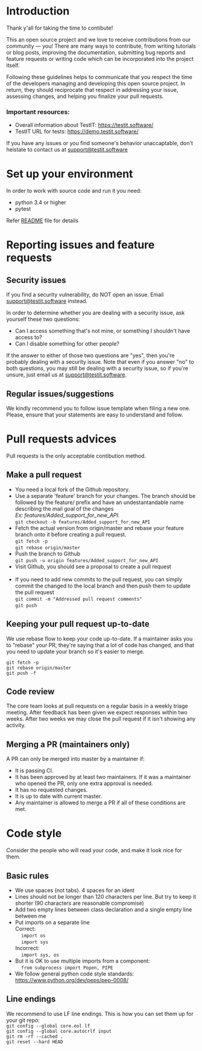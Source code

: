 # Introduction
Thank y'all for taking the time to contibute!

This an open source project and we love to receive contributions from our community — you! There are many ways to contribute, from writing tutorials or blog posts, improving the documentation, submitting bug reports and feature requests or writing code which can be incorporated into the project itself.

Following these guidelines helps to communicate that you respect the time of the developers managing and developing this open source project. In return, they should reciprocate that respect in addressing your issue, assessing changes, and helping you finalize your pull requests.

### Important resources:
 - Overall information about TestIT: <https://testit.software/> 
 - TestIT URL for tests: <https://demo.testit.software/>

If you have any issues or you find someone's behavior unaccaptable, don't heistate to contact us at <support@testit.software>

# Set up your environment
In order to work with source code and run it you need:
 - python 3.4 or higher
 - pytest

Refer [README](README.rst) file for details

# Reporting issues and feature requests
## Security issues
If you find a security vulnerability, do NOT open an issue. Email <support@testit.software> instead.

In order to determine whether you are dealing with a security issue, ask yourself these two questions:

 - Can I access something that's not mine, or something I shouldn't have access to?
 - Can I disable something for other people?

If the answer to either of those two questions are "yes", then you're probably dealing with a security issue. Note that even if you answer "no" to both questions, you may still be dealing with a security issue, so if you're unsure, just email us at <support@testit.software>.

## Regular issues/suggestions
We kindly recommend you to follow issue template when filing a new one. Please, ensure that your statements are easy to understand and follow.

# Pull requests advices
Pull requests is the only acceptable contibution method.

## Make a pull request
 - You need a local fork of the Github repository.
 - Use a separate 'feature' branch for your changes. The branch should be followed by the feature/ prefix and have an undestantandable name describing the mail goal of the changes<br>
<i>Ex: features/Added_support_for_new_API.</i><br>
    `git checkout -b features/Added_support_for_new_API`
 - Fetch the actual version from origin/master and rebase your feature branch onto it before creating a pull request.<br>
    `git fetch -p`<br>
    `git rebase origin/master`
 - Push the branch to Github<br>
    `git push -u origin features/Added_support_for_new_API`
 - Visit Github, you should see a proposal to create a pull request
 <br><br>
 - If you need to add new commits to the pull request, you can simply commit the changed to the local branch and then push them to update the pull request<br>
    `git commit -m "Addressed pull request comments"`<br>
    `git push`

## Keeping your pull request up-to-date
We use rebase flow to keep your code up-to-date. If a maintainer asks you to "rebase" your PR, they're saying that a lot of code has changed, and that you need to update your branch so it's easier to merge.

`git fetch -p`<br>
`git rebase origin/master`<br>
`git push -f`

## Code review
The core team looks at pull requests on a regular basis in a weekly triage meeting. After feedback has been given we expect responses within two weeks. After two weeks we may close the pull request if it isn't showing any activity.

## Merging a PR (maintainers only)
A PR can only be merged into master by a maintainer if:

 - It is passing CI.
 - It has been approved by at least two maintainers. If it was a maintainer who opened the PR, only one extra approval is needed.
 - It has no requested changes.
 - It is up to date with current master.
 - Any maintainer is allowed to merge a PR if all of these conditions are met.

# Code style
Consider the people who will read your code, and make it look nice for them.
## Basic rules
 - We use spaces (not tabs). 4 spaces for an ident
 - Lines should not be longer than 120 characters per line. But try to keep it shorter (90 characters are reasonable compromise)
 - Add two empty lines between class declaration and a single empty line between me
 - Put imports on a separate line<br>
Correct:<br>
&nbsp;&nbsp;&nbsp;&nbsp;`import os`<br>
&nbsp;&nbsp;&nbsp;&nbsp;`import sys`<br>
Incorrect: <br>
&nbsp;&nbsp;&nbsp;&nbsp;`import sys, os`
 - But it is OK to use multiple imports from a component:<br>
&nbsp;&nbsp;&nbsp;&nbsp;`from subprocess import Popen, PIPE`
 - We follow general python code style standards: <https://www.python.org/dev/peps/pep-0008/>

## Line endings
We recommend to use LF line endings. This is how you can set them up for your git repo:<br>
`git config --global core.eol lf`<br>
`git config --global core.autocrlf input`<br>
`git rm -rf --cached .`<br>
`git reset --hard HEAD`


    